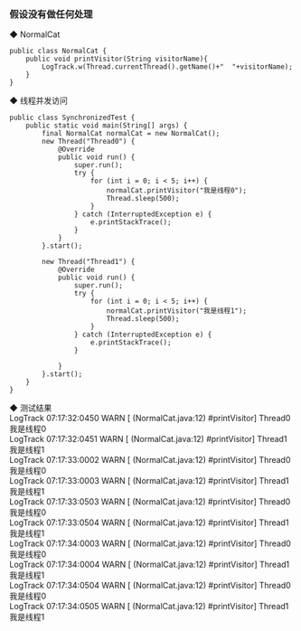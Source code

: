 ### 假设没有做任何处理  

◆ NormalCat  
```
public class NormalCat {
    public void printVisitor(String visitorName){
        LogTrack.w(Thread.currentThread().getName()+"  "+visitorName);
    }
}
```  
◆ 线程并发访问    
```
public class SynchronizedTest {
    public static void main(String[] args) {
        final NormalCat normalCat = new NormalCat();
        new Thread("Thread0") {
            @Override
            public void run() {
                super.run();
                try {
                    for (int i = 0; i < 5; i++) {
                        normalCat.printVisitor("我是线程0");
                        Thread.sleep(500);
                    }
                } catch (InterruptedException e) {
                    e.printStackTrace();
                }
            }
        }.start();

        new Thread("Thread1") {
            @Override
            public void run() {
                super.run();
                try {
                    for (int i = 0; i < 5; i++) {
                        normalCat.printVisitor("我是线程1");
                        Thread.sleep(500);
                    }
                } catch (InterruptedException e) {
                    e.printStackTrace();
                }

            }
        }.start();
    }
}
```  

◆ 测试结果  
LogTrack  07:17:32:0450  WARN  [ (NormalCat.java:12) #printVisitor] Thread0  我是线程0  
LogTrack  07:17:32:0451  WARN  [ (NormalCat.java:12) #printVisitor] Thread1  我是线程1  
LogTrack  07:17:33:0002  WARN  [ (NormalCat.java:12) #printVisitor] Thread0  我是线程0  
LogTrack  07:17:33:0003  WARN  [ (NormalCat.java:12) #printVisitor] Thread1  我是线程1  
LogTrack  07:17:33:0503  WARN  [ (NormalCat.java:12) #printVisitor] Thread0  我是线程0  
LogTrack  07:17:33:0504  WARN  [ (NormalCat.java:12) #printVisitor] Thread1  我是线程1  
LogTrack  07:17:34:0003  WARN  [ (NormalCat.java:12) #printVisitor] Thread0  我是线程0  
LogTrack  07:17:34:0004  WARN  [ (NormalCat.java:12) #printVisitor] Thread1  我是线程1  
LogTrack  07:17:34:0504  WARN  [ (NormalCat.java:12) #printVisitor] Thread0  我是线程0  
LogTrack  07:17:34:0505  WARN  [ (NormalCat.java:12) #printVisitor] Thread1  我是线程1      
